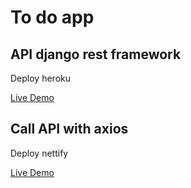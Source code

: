 # To do app

## API django rest framework
Deploy heroku

[Live Demo](https://todoapp-api.hoangvangioi.xyz/)

## Call API with axios
Deploy nettify

[Live Demo](https://todo.hoangvangioi.xyz/)